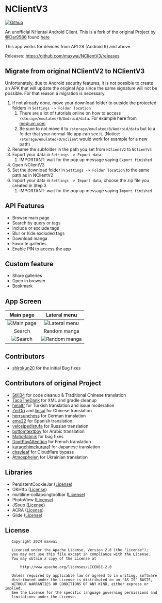 # NClientV3

[![Github](https://img.shields.io/github/v/release/maxwai/NClientV3.svg?logo=github)](https://github.com/maxwai/NClientV3/releases/latest)

An unofficial NHentai Android Client. This is a fork of the original Project by [@Dar9586](https://github.com/Dar9586) found [here](https://github.com/Dar9586/NClientV2)

This app  works for devices from API 28 (Android 9) and above.

Releases: <https://github.com/maxwai/NClientV3/releases>

## Migrate from original NClientV2 to NClientV3

Unfortunately, due to Android security features, it is not possible to create an APK that will update the original App since the same signature will not be possible. For that reason a migration is necessary.

1. If not already done, move your download folder to outside the protected folders in `Settings -> Folder location`
   1. There are a lot of tutorials online on how to access `/storage/emulated/0/Android/data`. For example here from [medium.com](https://medium.com/@naira-nicol/how-to-access-android-data-folder-c0227e0a42ef)
   2. Be sure to not move it to `/storage/emulated/0/Android/data` but to a folder that your normal file app can see it. (Notice: `/storage/emulated/0/nclient` would work for example for a new path)
2. Rename the subfolder in the path you set from `NClientV2` to `NClientV3`
3. Export your data in `Settings -> Export data`
   1. IMPORTANT: wait for the pop up message saying `Export finished`
4. Open NClientV3
5. Set the download folder in `Settings -> Folder location` to the same path as in NClientV2
6. Import your data in `Settings -> Import data`, choose the zip file you created in Step 3
   1. IMPORTANT: wait for the pop up message saying `Import finished`

## API Features

- Browse main page
- Search by query or tags
- Include or exclude tags
- Blur or hide excluded tags
- Download manga
- Favorite galleries
- Enable PIN to access the app

## Custom feature

- Share galleries
- Open in browser
- Bookmark

## App Screen

|                                                                Main page                                                                 |                                                                Lateral menu                                                                 |
|:----------------------------------------------------------------------------------------------------------------------------------------:|:-------------------------------------------------------------------------------------------------------------------------------------------:|
| ![Main page](https://raw.githubusercontent.com/maxwai/NClientV3/master/fastlane/metadata/android/en-US/images/phoneScreenshots/img1.jpg) | ![Lateral menu](https://raw.githubusercontent.com/maxwai/NClientV3/master/fastlane/metadata/android/en-US/images/phoneScreenshots/img2.jpg) |
|                                                                  Search                                                                  |                                                                Random manga                                                                 |
|  ![Search](https://raw.githubusercontent.com/maxwai/NClientV3/master/fastlane/metadata/android/en-US/images/phoneScreenshots/img3.jpg)   | ![Random manga](https://raw.githubusercontent.com/maxwai/NClientV3/master/fastlane/metadata/android/en-US/images/phoneScreenshots/img4.jpg) |

## Contributors

- [shirokun20](https://github.com/shirokun20) for the initial Bug fixes

## Contributors of original Project

- [Still34](https://github.com/Still34) for code cleanup & Traditional Chinese translation
- [TacoTheDank](https://github.com/TacoTheDank) for XML and gradle cleanup
- [hmaltr](https://github.com/hmaltr) for Turkish translation and issue moderation
- [ZerOri](https://github.com/ZerOri) and [linsui](https://github.com/linsui) for Chinese translation
- [herrsunchess](https://github.com/herrsunchess) for German translation
- [eme22](https://github.com/herrsunchess) for Spanish translation
- [velosipedistufa](https://github.com/velosipedistufa) for Russian translation
- [bottomtextboy](https://github.com/bottomtextboy) for Arabic translation
- [MaticBabnik](https://github.com/MaticBabnik) for bug fixes
- [DontPayAttention](https://github.com/DontPayAttention) for French translation
- [kuragehimekurara1](https://github.com/kuragehimekurara1) for Japanese translation
- [chayleaf](https://github.com/chayleaf) for Cloudflare bypass
- [Atmosphelen](https://github.com/Atmosphelen) for Ukrainian translation

## Libraries

- PersistentCookieJar ([License](https://github.com/franmontiel/PersistentCookieJar/blob/master/LICENSE.txt))
- OKHttp ([License](https://github.com/square/okhttp/blob/master/LICENSE.txt))
- multiline-collapsingtoolbar ([License](https://github.com/opacapp/multiline-collapsingtoolbar/blob/master/LICENSE))
- PhotoView ([License](https://github.com/chrisbanes/PhotoView/blob/master/LICENSE))
- JSoup ([License](https://github.com/jhy/jsoup/blob/master/LICENSE))
- ACRA ([License](https://github.com/ACRA/acra/blob/master/LICENSE))
- Glide ([License](https://github.com/bumptech/glide/blob/master/LICENSE))

## License

```text
   Copyright 2024 maxwai

   Licensed under the Apache License, Version 2.0 (the "License");
   you may not use this file except in compliance with the License.
   You may obtain a copy of the License at

       http://www.apache.org/licenses/LICENSE-2.0

   Unless required by applicable law or agreed to in writing, software
   distributed under the License is distributed on an "AS IS" BASIS,
   WITHOUT WARRANTIES OR CONDITIONS OF ANY KIND, either express or implied.
   See the License for the specific language governing permissions and
   limitations under the License.
```
